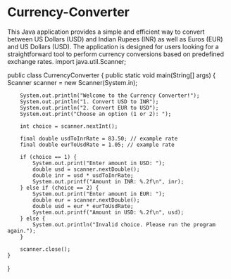 # Currency-Converter
This Java application provides a simple and efficient way to convert between US Dollars (USD) and Indian Rupees (INR) as well as Euros (EUR) and US Dollars (USD). The application is designed for users looking for a straightforward tool to perform currency conversions based on predefined exchange rates.
import java.util.Scanner;

public class CurrencyConverter {
    public static void main(String[] args) {
        Scanner scanner = new Scanner(System.in);
        
        System.out.println("Welcome to the Currency Converter!");
        System.out.println("1. Convert USD to INR");
        System.out.println("2. Convert EUR to USD");
        System.out.print("Choose an option (1 or 2): ");
        
        int choice = scanner.nextInt();
        
        final double usdToInrRate = 83.50; // example rate
        final double eurToUsdRate = 1.05; // example rate
        
        if (choice == 1) {
            System.out.print("Enter amount in USD: ");
            double usd = scanner.nextDouble();
            double inr = usd * usdToInrRate;
            System.out.printf("Amount in INR: %.2f\n", inr);
        } else if (choice == 2) {
            System.out.print("Enter amount in EUR: ");
            double eur = scanner.nextDouble();
            double usd = eur * eurToUsdRate;
            System.out.printf("Amount in USD: %.2f\n", usd);
        } else {
            System.out.println("Invalid choice. Please run the program again.");
        }
        
        scanner.close();
    }
}

